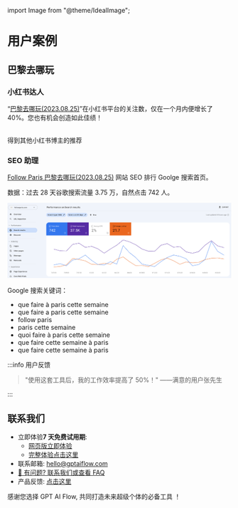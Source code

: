import Image from "@theme/IdealImage";

# 用户案例

## 巴黎去哪玩

### 小红书达人

“[巴黎去哪玩(2023.08.25)](https://www.xiaohongshu.com/user/profile/56cf33c550c4b408633787cf)”在小红书平台的关注数，仅在一个月内便增长了 40%。您也有机会创造如此佳绩！

<div style={{display:"flex", flexWrap: "wrap"}}>
    <Image img={require("./img/15-user-testimonial/followparis/2023-08-23-img-1-xiaohognshu-followparis-7-days-data.png")} style={{ width: 300, marginLeft: "1rem", marginTop: "1rem" }} />
    <Image img={require("./img/15-user-testimonial/followparis/2023-08-23-img-2-xiaohognshu-followparis-7-days-data.png")} style={{ width: 300, marginLeft: "1rem", marginTop: "1rem" }} />
    <Image img={require("./img/15-user-testimonial/followparis/2023-08-23-img-3-xiaohognshu-followparis-7-days-data.png")} style={{ width: 300, marginLeft: "1rem", marginTop: "1rem" }} />
    <div style={{marginLeft: "1rem", marginTop: "1rem"}}>
    得到其他小红书博主的推荐
        <Image img={require("./img/15-user-testimonial/followparis/2023-08-23-img-5-xiaohognshu-followparis-be-recommanded.png")} style={{ width: 300 }} />
    </div>
</div>

### SEO 助理

[Follow Paris 巴黎去哪玩(2023.08.25)](https://www.followparis.com/zh/que-faire-a-paris-cette-semaine) 网站 SEO 排行 Goolge 搜索首页。

数据：过去 28 天谷歌搜索流量 3.75 万，自然点击 742 人。

![](./img/15-user-testimonial/followparis/2023-08-25-img-7-seo-module-effect-for-followparis.png)

Google 搜索关键词：

- que faire à paris cette semaine
- que faire a paris cette semaine
- follow paris
- paris cette semaine
- quoi faire à paris cette semaine
- que faire cette semaine à paris
- que faire cette semaine à paris

:::info 用户反馈

> "使用这套工具后，我的工作效率提高了 50%！" ——满意的用户张先生

:::

## 联系我们

- 立即体验**7 天免费试用期**:
  - [网页版立即体验](https://www.app.gptaiflow.com/login)
  - [完整体验点击这里](/download)
- 联系邮箱: hello@gptaiflow.com
- [💬 有问题? 联系我们或查看 FAQ](/docs/proudct/gpt-ai-flow-guide-and-faq)
- 产品反馈: [点击这里](https://wj.qq.com/s2/13154598/1770/)

感谢您选择 GPT AI Flow, 共同打造未来超级个体的必备工具 ！
